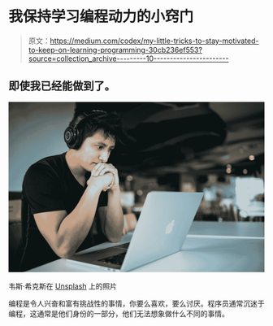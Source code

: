 # 我保持学习编程动力的小窍门

> 原文：<https://medium.com/codex/my-little-tricks-to-stay-motivated-to-keep-on-learning-programming-30cb236ef553?source=collection_archive---------10----------------------->

## 即使我已经能做到了。

![](img/327d7ba9c6f9a1add7b27dc3e55ef6ed.png)

韦斯·希克斯在 [Unsplash](https://unsplash.com?utm_source=medium&utm_medium=referral) 上的照片

编程是令人兴奋和富有挑战性的事情，你要么喜欢，要么讨厌。程序员通常沉迷于编程，这通常是他们身份的一部分，他们无法想象做什么不同的事情。